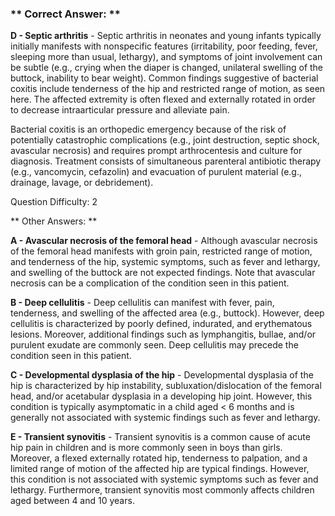 ### ** Correct Answer: **

**D - Septic arthritis** - Septic arthritis in neonates and young infants typically initially manifests with nonspecific features (irritability, poor feeding, fever, sleeping more than usual, lethargy), and symptoms of joint involvement can be subtle (e.g., crying when the diaper is changed, unilateral swelling of the buttock, inability to bear weight). Common findings suggestive of bacterial coxitis include tenderness of the hip and restricted range of motion, as seen here. The affected extremity is often flexed and externally rotated in order to decrease intraarticular pressure and alleviate pain.

Bacterial coxitis is an orthopedic emergency because of the risk of potentially catastrophic complications (e.g., joint destruction, septic shock, avascular necrosis) and requires prompt arthrocentesis and culture for diagnosis. Treatment consists of simultaneous parenteral antibiotic therapy (e.g., vancomycin, cefazolin) and evacuation of purulent material (e.g., drainage, lavage, or debridement).

Question Difficulty: 2

** Other Answers: **

**A - Avascular necrosis of the femoral head** - Although avascular necrosis of the femoral head manifests with groin pain, restricted range of motion, and tenderness of the hip, systemic symptoms, such as fever and lethargy, and swelling of the buttock are not expected findings. Note that avascular necrosis can be a complication of the condition seen in this patient.

**B - Deep cellulitis** - Deep cellulitis can manifest with fever, pain, tenderness, and swelling of the affected area (e.g., buttock). However, deep cellulitis is characterized by poorly defined, indurated, and erythematous lesions. Moreover, additional findings such as lymphangitis, bullae, and/or purulent exudate are commonly seen. Deep cellulitis may precede the condition seen in this patient.

**C - Developmental dysplasia of the hip** - Developmental dysplasia of the hip is characterized by hip instability, subluxation/dislocation of the femoral head, and/or acetabular dysplasia in a developing hip joint. However, this condition is typically asymptomatic in a child aged < 6 months and is generally not associated with systemic findings such as fever and lethargy.

**E - Transient synovitis** - Transient synovitis is a common cause of acute hip pain in children and is more commonly seen in boys than girls. Moreover, a flexed externally rotated hip, tenderness to palpation, and a limited range of motion of the affected hip are typical findings. However, this condition is not associated with systemic symptoms such as fever and lethargy. Furthermore, transient synovitis most commonly affects children aged between 4 and 10 years.

